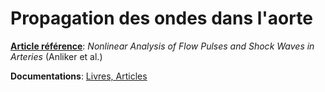 # Propagation des ondes dans l'aorte

**[Article référence](https://www.dropbox.com/s/qkzq7qc8qizz96b/Anliker1971_Article_NonlinearAnalysisOfFlowPulsesA.pdf?dl=0)**: _Nonlinear Analysis of Flow Pulses and Shock Waves in Arteries_ (Anliker et al.)

**Documentations**: [Livres, Articles](https://www.dropbox.com/sh/ipfdfq2ly4bpoxs/AACzEPJskqzyzTEyYm4CnKdBa?dl=0)
